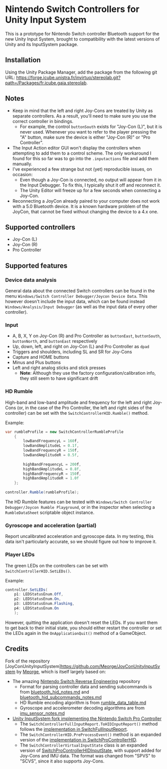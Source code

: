 # Nintendo Switch Controllers for Unity Input System

This is a prototype for Nintendo Switch controller Bluetooth support for the new Unity Input System, brought to compatibility with the latest versions of Unity and its InputSystem package.

## Installation 

Using the Unity Package Manager, add the package from the following git URL: https://forge.icube.unistra.fr/invirtuo/stereolab.git?path=/Packages/fr.icube.gaia.stereolab.

## Notes

- Keep in mind that the left and right Joy-Cons are treated by Unity as separate controllers. As a result, you'll need to make sure you use the correct controller in bindings.
  - For example, the control `buttonSouth` exists for "Joy-Con (L)", but it is never used. Whenever you want to refer to the player pressing the "A" button, make sure the device is either "Joy-Con (R)" or "Pro Controller".
- The Input Action editor GUI won't display the controllers when attempting to add them to a control scheme. The only workaround I found for this so far was to go into the `.inputactions` file and add them manually.
- I've experienced a few strange but not (yet) reproducible issues, on occasion:
  - Even though a Joy-Con is connected, no output will appear from it in the Input Debugger. To fix this, I typically shut it off and reconnect it.
  - The Unity Editor will freeze up for a few seconds when connecting a Joy-Con.
- Reconnecting a JoyCon already paired to your computer does not work with a 5.0 Bluetooth device. It is a known hardware problem of the JoyCon, that cannot be fixed without changing the device to a 4.x one.

## Supported controllers

- Joy-Con (L)
- Joy-Con (R)
- Pro Controller

## Supported features

### Device data analysis

General data about the connected Switch controllers can be found in the menu `Windows/Switch Controller Debugger/Joycon Device Data`. This however doesn't include the input data, which can be found instead `Windows/Analysis/Input Debugger` (as well as the input data of every other controller).

### Input

- A, B, X, Y on Joy-Con (R) and Pro Controller as `buttonEast`, `buttonSouth`, `buttonNorth`, and `buttonEast` respectively
- Up, down, left, and right on Joy-Con (L) and Pro Controller as `dpad`
- Triggers and shoulders, including SL and SR for Joy-Cons
- Capture and HOME buttons
- Minus and Plus buttons
- Left and right analog sticks and stick presses
  - **Note**: Although they use the factory configuration/calibration info, they still seem to have significant drift

### HD Rumble

High-band and low-band amplitude and frequency for the left and right Joy-Cons (or, in the case of the Pro Controller, the left and right sides of the controller) can be set with the `SwitchControllerHID.Rumble()` method.

Example:

```c#
var rumbleProfile = new SwitchControllerRumbleProfile
    {
        lowBandFrequencyL = 160f,
        lowBandAmplitudeL = 0.1f,
        lowBandFrequencyR = 150f,
        lowBandAmplitudeR = 0.5f,
        
        highBandFrequencyL = 200f,
        highBandAmplitudeL = 0.8f,
        highBandFrequencyR = 150f,
        highBandAmplitudeR = 1.0f
    };
        
controller.Rumble(rumbleProfile);
```

The HD Rumble features can be tested with `Windows/Switch Controller Debugger/Joycon Rumble Playground`, or in the inspector when selecting a `RumbleDataSheet` scriptable object instance.

### Gyroscope and acceleration (partial)

Report uncalibrated acceleration and gyroscope data. In my testing, this data isn't particularly accurate, so we should figure out how to improve it.

### Player LEDs

The green LEDs on the controllers can be set with `SwitchControllerHID.SetLEDs()`. 

Example:
```c#
controller.SetLEDs(
    p1: LEDStatusEnum.Off,
    p2: LEDStatusEnum.On,
    p3: LEDStatusEnum.Flashing,
    p4: LEDStatusEnum.On
    );
```

However, quitting the application doesn't reset the LEDs. If you want them to get back to their initial state, you should either restart the controller or set the LEDs again in the `OnApplicationQuit()` method of a GameObject.

## Credits

Fork of the repository [JoyConUnityInputSystem]https://github.com/Meorge/JoyConUnityInputSystem by [Meorge](https://github.com/Meorge), which is itself largely based on: 

- The amazing [Nintendo Switch Reverse Engineering](https://github.com/dekuNukem/Nintendo_Switch_Reverse_Engineering) repository
  - Format for parsing controller data and sending subcommands is from [bluetooth_hid_notes.md](https://github.com/dekuNukem/Nintendo_Switch_Reverse_Engineering/blob/master/bluetooth_hid_notes.md) and [bluetooth_hid_subcommands_notes.md](https://github.com/dekuNukem/Nintendo_Switch_Reverse_Engineering/blob/master/bluetooth_hid_subcommands_notes.md)
  - HD Rumble encoding algorithm is from [rumble_data_table.md](https://github.com/dekuNukem/Nintendo_Switch_Reverse_Engineering/blob/master/rumble_data_table.md)
  - Gyroscope and accelerometer decoding algorithms are from [imu_sensor_notes.md](https://github.com/dekuNukem/Nintendo_Switch_Reverse_Engineering/blob/master/imu_sensor_notes.md)
- [Unity InputSystem fork implementing the Nintendo Switch Pro Controller](https://github.com/Unity-Technologies/InputSystem/pull/1471)
  - The `SwitchControllerFullInputReport.ToHIDInputReport()` method follows the [implementation in SwitchFullInputReport](https://github.com/Unity-Technologies/InputSystem/blob/67a8605dc8d2bb67d251117cbe0e371d043e7a13/Packages/com.unity.inputsystem/InputSystem/Plugins/Switch/SwitchProControllerHID.cs#L360).
  - The `SwitchControllerHID.PreProcessEvent()` method is an expanded version of the [implementation in SwitchProControllerHID](https://github.com/Unity-Technologies/InputSystem/blob/67a8605dc8d2bb67d251117cbe0e371d043e7a13/Packages/com.unity.inputsystem/InputSystem/Plugins/Switch/SwitchProControllerHID.cs#L213).
  - The `SwitchControllerVirtualInputState` class is an expanded version of [SwitchProControllerHIDInputState](https://github.com/Unity-Technologies/InputSystem/blob/67a8605dc8d2bb67d251117cbe0e371d043e7a13/Packages/com.unity.inputsystem/InputSystem/Plugins/Switch/SwitchProControllerHID.cs#L20), with support added for Joy-Cons and IMU data. The format was changed from "SPVS" to "SCVS", since it also supports Joy-Cons.
